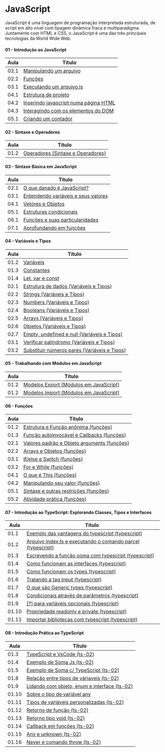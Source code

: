 # JavaScript

JavaScript é uma linguagem de programação interpretada estruturada, de script em alto nível com tipagem dinâmica fraca e multiparadigma. Juntamente com HTML e CSS, o JavaScript é uma das três principais tecnologias da World Wide Web.

#### 01 - Introdução ao JavaScript

| Aula | Título                                                                                                                                                         |
| --- | ----------------------------------------------------------------------------------------------------------------------------------------------------------------- |
| 02.1  | [Manipulando um arquivo]()  |
| 02.2  | [Funções]()                 |
| 03.1  | [Executando um arquivo.js]()    |
| 04.1  | [Estrutura de projeto]()        |
| 04.2  | [Inserindo javascript numa página HTML]()  |
| 04.3  | [Interagindo com os elementos do DOM]()    |
| 05.1  | [Criando um contador]()                    |

#### 02 - Sintaxe e Operadores

| Aula | Título                                                                                                                                                         |
| --- | ----------------------------------------------------------------------------------------------------------------------------------------------------------------- |
| 01.2   | [Operadores (Sintaxe e Operadores)]()  |

#### 03 - Sintaxe Básica em JavaScript

| Aula | Título                                                                                                                                                         |
| --- | ----------------------------------------------------------------------------------------------------------------------------------------------------------------- |
| 02.1  | [O que danado é JavaScript?]()  |
| 03.1  | [Entendendo variáveis e seus valores]()  |
| 04.1  | [Vetores e Objetos]()  |
| 05.1  | [Estruturas condicionais]()  |
| 06.1  | [Funções e suas particularidades]()  |
| 07.1  | [Aprofundando em funções]() |

#### 04 - Variáveis e Tipos

| Aula | Título                                                                                                                                                         |
| --- | ----------------------------------------------------------------------------------------------------------------------------------------------------------------- |
| 01.2  | [Variáveis]() |
| 01.3  | [Constantes]() |
| 01.4  | [Let, var e const]() |
| 02.1  | [Estrutura de dados (Variáveis e Tipos)]() |
| 02.2  | [Strings (Variáveis e Tipos)]()            |
| 02.3  | [Numbers (Variáveis e Tipos)]()            |
| 02.4  | [Booleans (Variáveis e Tipos)]()           |
| 02.5  | [Arrays (Variáveis e Tipos)]()             |
| 02.6  | [Objetos (Variáveis e Tipos)]()            |
| 02.7  | [Empty, undefined e null (Variáveis e Tipos)]()  |
| 03.1  | [Verificar palíndromo (Variáveis e Tipos)]()     |
| 03.2  | [Substituir números pares (Variáveis e Tipos)]() |

#### 05 - Trabalhando com Módulos em JavaScript

| Aula | Título                                                                                                                                                         |
| --- | ----------------------------------------------------------------------------------------------------------------------------------------------------------------- |
| 01.2  | [Modelos Export (Módulos em JavaScript)]()  |
| 01.2  | [Modelos Import (Módulos em JavaScript)]()  |

#### 06 - Funções

| Aula | Título                                                                                                                                                         |
| --- | ----------------------------------------------------------------------------------------------------------------------------------------------------------------- |
| 01.2  | [Estrutura e Função anônima (funções)]()|
| 01.3  | [Função autoinvocável e Callbacks (funções)]()|
| 02.1  | [Valores padrão e Objeto arguments (funções)]()|
| 02.2  | [Arrays e Objetos (funções)]()|            
| 03.1  | [If/else e Switch (funções)]()|
| 03.2  | [For e While (funções)]()|
| 04.1  | [O que é This (funções)]()|
| 04.2  | [ Manipulando seu valor (funções)]()|
| 05.1  | [Sintaxe e outras restrições (funções)]()|
| 05.2  | [Atividade prática (funções)]()|

#### 07 - Introdução ao TypeScript: Explorando Classes, Tipos e Interfaces

| Aula | Título                                                                                                                                                         |
| --- | ----------------------------------------------------------------------------------------------------------------------------------------------------------------- |
| 01.1 | [Exemplo das vantagens do typescript (typescript)]()|
| 01.2 | [Arquivo index.ts e executando o comando parcel (typescript)]()|
| 01.3 | [Escrevendo a função soma com typescript (typescript)]()|
| 01.4 | [Como funcionam as interfaces (typescript)]()|
| 01.5 | [Como funcionam os types (typescript)]()|
| 01.6 | [Tratando a tag input (typescript)]()|
| 01.7 | [O que são Generic types (typescript)]()|
| 01.8 | [Condicionais através de parâmetros (typescript)]()|
| 01.9 | [[?] para variáveis opcionais (typescript)]()|
| 01.10 | [Propriedade readonly e private (typescript)]()|
| 01.11 | [Importar bibliotecas com typescript (typescript)]()|

#### 08 - Introdução Prática ao TypeScript

| Aula | Título                                                                                                                                                         |
| --- | ----------------------------------------------------------------------------------------------------------------------------------------------------------------- |
| 01.3 | [TypeScript e VsCode (ts-02)]()|
| 01.4 | [Exemplo de Soma Js (ts-02)]()|
| 01.5 | [Exemplo de Soma c/ TypeScript (ts-02)]()|
| 01.8 | [Relação entre tipos de váriaveis (ts-02)]()|
| 01.9 | [Lidando com objeto, enum e interface (ts-02)]()|
| 01.10 | [Sobre o tipo de variável any]()|
| 01.11 | [Tipos de variáveis personalizadas (ts-02)]()|
| 01.12 | [Retorno de função (ts-02)]()|
| 01.13 | [Retorno tipo void (ts-02)]()|
| 01.14 | [Callback em funções (ts-02)]()|
| 01.15 | [Any e unknown (ts-02)]()|
| 01.16 | [Never e comando throw (ts-02)]()|

